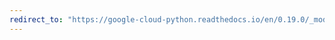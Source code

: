 ```yaml
---
redirect_to: "https://google-cloud-python.readthedocs.io/en/0.19.0/_modules/google/cloud/logging/handlers/transports/background_thread.html"
---
```

